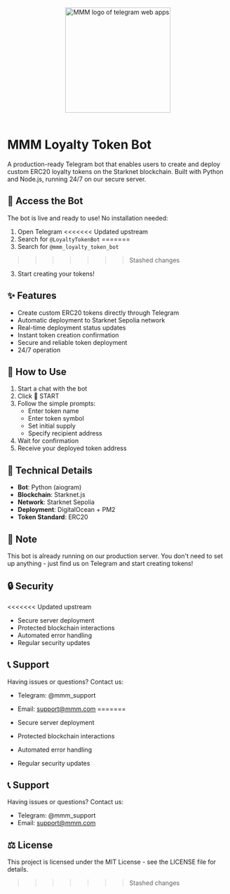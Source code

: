 <p align="center">
  <br>
  <img width="240" src="https://github.com/user-attachments/assets/4003ed58-be7a-42f9-ab54-9625a6288d66" alt="MMM logo of telegram web apps">
  <br>
  <br>
</p>

# MMM Loyalty Token Bot

A production-ready Telegram bot that enables users to create and deploy custom ERC20 loyalty tokens on the Starknet blockchain. Built with Python and Node.js, running 24/7 on our secure server.

## 🚀 Access the Bot

The bot is live and ready to use! No installation needed:

1. Open Telegram
<<<<<<< Updated upstream
2. Search for `@LoyaltyTokenBot`
=======
2. Search for `@mmm_loyalty_token_bot`
>>>>>>> Stashed changes
3. Start creating your tokens!

## ✨ Features

- Create custom ERC20 tokens directly through Telegram
- Automatic deployment to Starknet Sepolia network
- Real-time deployment status updates
- Instant token creation confirmation
- Secure and reliable token deployment
- 24/7 operation

## 🎯 How to Use

1. Start a chat with the bot
2. Click 🚀 START
3. Follow the simple prompts:
   - Enter token name
   - Enter token symbol
   - Set initial supply
   - Specify recipient address
4. Wait for confirmation
5. Receive your deployed token address

## 🔧 Technical Details

- **Bot**: Python (aiogram)
- **Blockchain**: Starknet.js
- **Network**: Starknet Sepolia
- **Deployment**: DigitalOcean + PM2
- **Token Standard**: ERC20

## 📝 Note

This bot is already running on our production server. You don't need to set up anything - just find us on Telegram and start creating tokens!

## 🔒 Security
<<<<<<< Updated upstream

- Secure server deployment
- Protected blockchain interactions
- Automated error handling
- Regular security updates

## 📞 Support

Having issues or questions? Contact us:
- Telegram: @mmm_support
- Email: support@mmm.com
=======

- Secure server deployment
- Protected blockchain interactions
- Automated error handling
- Regular security updates

## 📞 Support

Having issues or questions? Contact us:
- Telegram: @mmm_support
- Email: support@mmm.com

## ⚖️ License

This project is licensed under the MIT License - see the LICENSE file for details.
>>>>>>> Stashed changes
